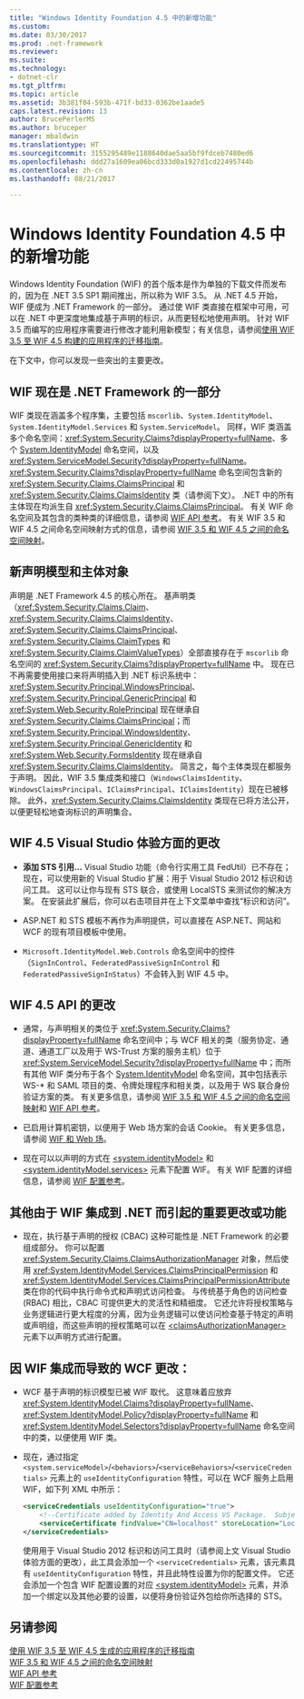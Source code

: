 ```yaml
---
title: "Windows Identity Foundation 4.5 中的新增功能"
ms.custom: 
ms.date: 03/30/2017
ms.prod: .net-framework
ms.reviewer: 
ms.suite: 
ms.technology:
- dotnet-clr
ms.tgt_pltfrm: 
ms.topic: article
ms.assetid: 3b381f04-593b-471f-bd33-0362be1aade5
caps.latest.revision: 13
author: BrucePerlerMS
ms.author: bruceper
manager: mbaldwin
ms.translationtype: HT
ms.sourcegitcommit: 3155295489e1188640dae5aa5bf9fdceb7480ed6
ms.openlocfilehash: ddd27a1609ea06bcd333d0a1927d1cd22495744b
ms.contentlocale: zh-cn
ms.lasthandoff: 08/21/2017

---
```

# <a name="what39s-new-in-windows-identity-foundation-45"></a>Windows Identity Foundation 4.5 中的新增功能
Windows Identity Foundation (WIF) 的首个版本是作为单独的下载文件而发布的，因为在 .NET 3.5 SP1 期间推出，所以称为 WIF 3.5。 从 .NET 4.5 开始，WIF 便成为 .NET Framework 的一部分。 通过使 WIF 类直接在框架中可用，可以在 .NET 中更深度地集成基于声明的标识，从而更轻松地使用声明。 针对 WIF 3.5 而编写的应用程序需要进行修改才能利用新模型；有关信息，请参阅[使用 WIF 3.5 至 WIF 4.5 构建的应用程序的迁移指南](../../../docs/framework/security/guidelines-for-migrating-an-application-built-using-wif-3-5-to-wif-4-5.md)。  
  
 在下文中，你可以发现一些突出的主要更改。  
  
## <a name="wif-is-now-part-of-the-net-framework"></a>WIF 现在是 .NET Framework 的一部分  
 WIF 类现在涵盖多个程序集，主要包括 `mscorlib`、`System.IdentityModel`、`System.IdentityModel.Services` 和 `System.ServiceModel`。 同样，WIF 类涵盖多个命名空间：<xref:System.Security.Claims?displayProperty=fullName>、多个 [System.IdentityModel](http://go.microsoft.com/fwlink/?LinkId=272004) 命名空间，以及 <xref:System.ServiceModel.Security?displayProperty=fullName>。 <xref:System.Security.Claims?displayProperty=fullName> 命名空间包含新的 <xref:System.Security.Claims.ClaimsPrincipal> 和 <xref:System.Security.Claims.ClaimsIdentity> 类（请参阅下文）。 .NET 中的所有主体现在均派生自 <xref:System.Security.Claims.ClaimsPrincipal>。 有关 WIF 命名空间及其包含的类种类的详细信息，请参阅 [WIF API 参考](../../../docs/framework/security/wif-api-reference.md)。 有关 WIF 3.5 和 WIF 4.5 之间命名空间映射方式的信息，请参阅 [WIF 3.5 和 WIF 4.5 之间的命名空间映射](../../../docs/framework/security/namespace-mapping-between-wif-3-5-and-wif-4-5.md)。  
  
## <a name="new-claims-model-and-principal-object"></a>新声明模型和主体对象  
 声明是 .NET Framework 4.5 的核心所在。 基声明类（<xref:System.Security.Claims.Claim>、<xref:System.Security.Claims.ClaimsIdentity>、<xref:System.Security.Claims.ClaimsPrincipal>、<xref:System.Security.Claims.ClaimTypes> 和 <xref:System.Security.Claims.ClaimValueTypes>）全部直接存在于 `mscorlib` 命名空间的 <xref:System.Security.Claims?displayProperty=fullName> 中。 现在已不再需要使用接口来将声明插入到 .NET 标识系统中：<xref:System.Security.Principal.WindowsPrincipal>、<xref:System.Security.Principal.GenericPrincipal> 和 <xref:System.Web.Security.RolePrincipal> 现在继承自 <xref:System.Security.Claims.ClaimsPrincipal>；而 <xref:System.Security.Principal.WindowsIdentity>、<xref:System.Security.Principal.GenericIdentity> 和 <xref:System.Web.Security.FormsIdentity> 现在继承自 <xref:System.Security.Claims.ClaimsIdentity>。 简言之，每个主体类现在都服务于声明。 因此，WIF 3.5 集成类和接口（`WindowsClaimsIdentity`、`WindowsClaimsPrincipal`、`IClaimsPrincipal`、`IClaimsIdentity`）现在已被移除。 此外，<xref:System.Security.Claims.ClaimsIdentity> 类现在已将方法公开，以便更轻松地查询标识的声明集合。  
  
## <a name="changes-to-the-wif-45-visual-studio-experience"></a>WIF 4.5 Visual Studio 体验方面的更改  
  
-   **添加 STS 引用…** Visual Studio 功能（命令行实用工具 FedUtil）已不存在；现在，可以使用新的 Visual Studio 扩展：用于 Visual Studio 2012 标识和访问工具。 这可以让你与现有 STS 联合，或使用 LocalSTS 来测试你的解决方案。 在安装此扩展后，你可以右击项目并在上下文菜单中查找“标识和访问”。  
  
-   ASP.NET 和 STS 模板不再作为声明提供，可以直接在 ASP.NET、网站和 WCF 的现有项目模板中使用。  
  
-   `Microsoft.IdentityModel.Web.Controls` 命名空间中的控件（`SignInControl`、`FederatedPassiveSignInControl` 和 `FederatedPassiveSignInStatus`）不会转入到 WIF 4.5 中。  
  
## <a name="changes-to-the-wif-45-api"></a>WIF 4.5 API 的更改  
  
-   通常，与声明相关的类位于 <xref:System.Security.Claims?displayProperty=fullName> 命名空间中；与 WCF 相关的类（服务协定、通道、通道工厂以及用于 WS-Trust 方案的服务主机）位于 <xref:System.ServiceModel.Security?displayProperty=fullName> 中；而所有其他 WIF 类分布于各个 [System.IdentityModel](http://go.microsoft.com/fwlink/?LinkId=272004) 命名空间，其中包括表示 WS-* 和 SAML 项目的类、令牌处理程序和相关类，以及用于 WS 联合身份验证方案的类。 有关更多信息，请参阅 [WIF 3.5 和 WIF 4.5 之间的命名空间映射](../../../docs/framework/security/namespace-mapping-between-wif-3-5-and-wif-4-5.md)和 [WIF API 参考](../../../docs/framework/security/wif-api-reference.md)。  
  
-   已启用计算机密钥，以便用于 Web 场方案的会话 Cookie。 有关更多信息，请参阅 [WIF 和 Web 场](../../../docs/framework/security/wif-and-web-farms.md)。  
  
-   现在可以以声明的方式在 [\<system.identityModel>](../../../docs/framework/configure-apps/file-schema/windows-identity-foundation/system-identitymodel.md) 和 [\<system.identityModel.services>](../../../docs/framework/configure-apps/file-schema/windows-identity-foundation/system-identitymodel-services.md) 元素下配置 WIF。 有关 WIF 配置的详细信息，请参阅 [WIF 配置参考](../../../docs/framework/security/wif-configuration-reference.md)。  
  
## <a name="other-notable-net-changes-or-features-that-are-caused-by-the-integration-of-wif-into-net"></a>其他由于 WIF 集成到 .NET 而引起的重要更改或功能  
  
-   现在，执行基于声明的授权 (CBAC) 这种可能性是 .NET Framework 的必要组成部分。 你可以配置 <xref:System.Security.Claims.ClaimsAuthorizationManager> 对象，然后使用 <xref:System.IdentityModel.Services.ClaimsPrincipalPermission> 和 <xref:System.IdentityModel.Services.ClaimsPrincipalPermissionAttribute> 类在你的代码中执行命令式和声明式访问检查。 与传统基于角色的访问检查 (RBAC) 相比，CBAC 可提供更大的灵活性和精细度。 它还允许将授权策略与业务逻辑进行更大程度的分离，因为业务逻辑可以使访问检查基于特定的声明或声明组，而这些声明的授权策略可以在 [\<claimsAuthorizationManager>](../../../docs/framework/configure-apps/file-schema/windows-identity-foundation/claimsauthorizationmanager.md) 元素下以声明方式进行配置。  
  
## <a name="wcf-changes-as-a-result-of-wif-integration"></a>因 WIF 集成而导致的 WCF 更改：  
  
-   WCF 基于声明的标识模型已被 WIF 取代。 这意味着应放弃 <xref:System.IdentityModel.Claims?displayProperty=fullName>、<xref:System.IdentityModel.Policy?displayProperty=fullName> 和 <xref:System.IdentityModel.Selectors?displayProperty=fullName> 命名空间中的类，以便使用 WIF 类。  
  
-   现在，通过指定 `<system.serviceModel>`/`<behaviors>`/`<serviceBehaviors>`/`<serviceCredentials>` 元素上的 `useIdentityConfiguration` 特性，可以在 WCF 服务上启用 WIF，如下列 XML 中所示：  
  
    ```xml  
    <serviceCredentials useIdentityConfiguration="true">  
        <!--Certificate added by Identity And Access VS Package.  Subject='CN=localhost', Issuer='CN=localhost'. Make sure you have this certificate installed. The Identity and Access tool does not install this certificate.-->  
        <serviceCertificate findValue="CN=localhost" storeLocation="LocalMachine" storeName="My" x509FindType="FindBySubjectDistinguishedName" />  
    </serviceCredentials>  
    ```  
  
     使用用于 Visual Studio 2012 标识和访问工具时（请参阅上文 Visual Studio 体验方面的更改），此工具会添加一个 `<serviceCredentials>` 元素，该元素具有 `useIdentityConfiguration` 特性，并且此特性设置为你的配置文件。 它还会添加一个包含 WIF 配置设置的对应 [\<system.identityModel>](../../../docs/framework/configure-apps/file-schema/windows-identity-foundation/system-identitymodel.md) 元素，并添加一个绑定以及其他必要的设置，以便将身份验证外包给你所选择的 STS。  
  
## <a name="see-also"></a>另请参阅  
 [使用 WIF 3.5 至 WIF 4.5 生成的应用程序的迁移指南](../../../docs/framework/security/guidelines-for-migrating-an-application-built-using-wif-3-5-to-wif-4-5.md)   
 [WIF 3.5 和 WIF 4.5 之间的命名空间映射](../../../docs/framework/security/namespace-mapping-between-wif-3-5-and-wif-4-5.md)   
 [WIF API 参考](../../../docs/framework/security/wif-api-reference.md)   
 [WIF 配置参考](../../../docs/framework/security/wif-configuration-reference.md)

